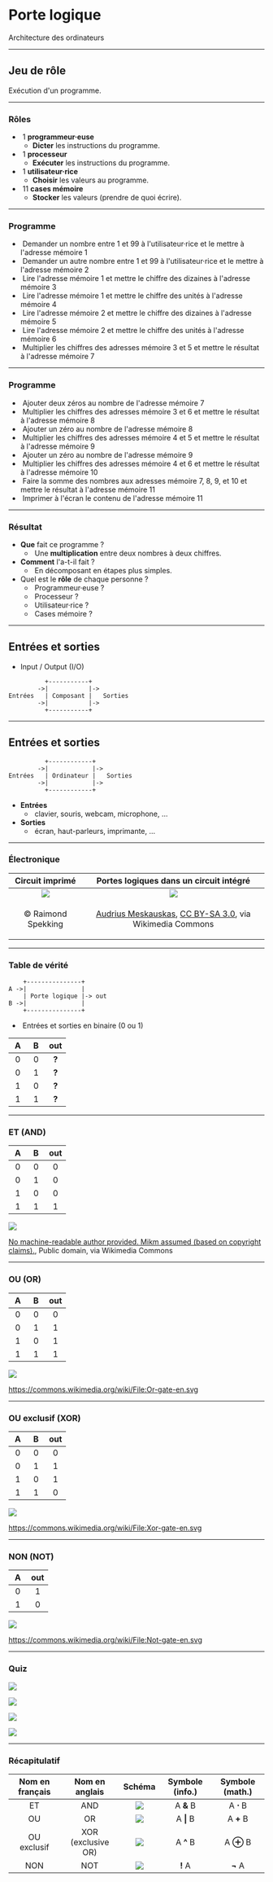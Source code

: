 # Porte logique

Architecture des ordinateurs

---

## Jeu de rôle

Exécution d'un programme.

---

### Rôles

- &shy;<!-- .element: class="fragment" --> 1 **programmeur·euse**
  - **Dicter** les instructions du programme.
- &shy;<!-- .element: class="fragment" --> 1 **processeur**
  - **Exécuter** les instructions du programme.
- &shy;<!-- .element: class="fragment" --> 1 **utilisateur·rice**
  - **Choisir** les valeurs au programme.
- &shy;<!-- .element: class="fragment" --> 11 **cases mémoire**
  - **Stocker** les valeurs (prendre de quoi écrire).

---

### Programme

- &shy;<!-- .element: class="fragment" --> Demander un nombre entre 1 et 99 à l'utilisateur·rice et le mettre à l'adresse mémoire 1​
- &shy;<!-- .element: class="fragment" --> Demander un autre nombre entre 1 et 99 à l'utilisateur·rice et le mettre à l'adresse mémoire 2​
- &shy;<!-- .element: class="fragment" --> Lire l'adresse mémoire 1 et mettre le chiffre des dizaines à l'adresse mémoire 3​
- &shy;<!-- .element: class="fragment" --> Lire l'adresse mémoire 1 et mettre le chiffre des unités à l'adresse mémoire 4​
- &shy;<!-- .element: class="fragment" --> Lire l'adresse mémoire 2 et mettre le chiffre des dizaines à l'adresse mémoire 5​
- &shy;<!-- .element: class="fragment" --> Lire l'adresse mémoire 2 et mettre le chiffre des unités à l'adresse mémoire 6​
- &shy;<!-- .element: class="fragment" --> Multiplier les chiffres des adresses mémoire 3 et 5 et mettre le résultat à l'adresse mémoire 7​

---

### Programme

- &shy;<!-- .element: class="fragment" --> Ajouter deux zéros au nombre de l'adresse mémoire 7​
- &shy;<!-- .element: class="fragment" --> Multiplier les chiffres des adresses mémoire 3 et 6 et mettre le résultat à l'adresse mémoire 8​
- &shy;<!-- .element: class="fragment" --> Ajouter un zéro au nombre de l'adresse mémoire 8​
- &shy;<!-- .element: class="fragment" --> Multiplier les chiffres des adresses mémoire 4 et 5 et mettre le résultat à l'adresse mémoire 9​
- &shy;<!-- .element: class="fragment" --> Ajouter un zéro au nombre de l'adresse mémoire 9​
- &shy;<!-- .element: class="fragment" --> Multiplier les chiffres des adresses mémoire 4 et 6 et mettre le résultat à l'adresse mémoire 10​
- &shy;<!-- .element: class="fragment" --> Faire la somme des nombres aux adresses mémoire 7, 8, 9, et 10 et mettre le résultat à l'adresse mémoire 11​
- &shy;<!-- .element: class="fragment" --> Imprimer à l'écran le contenu de l'adresse mémoire 11

---

### Résultat

- **Que** fait ce programme ?
  - &shy;<!-- .element: class="fragment" --> Une **multiplication** entre deux nombres à deux chiffres.
- **Comment** l'a-t-il fait ?
  - &shy;<!-- .element: class="fragment" --> En décomposant en étapes plus simples.
- Quel est le **rôle** de chaque personne ?
  - &shy;<!-- .element: class="fragment" --> Programmeur·euse ?
  - &shy;<!-- .element: class="fragment" --> Processeur ?
  - &shy;<!-- .element: class="fragment" --> Utilisateur·rice ?
  - &shy;<!-- .element: class="fragment" --> Cases mémoire ?

---

## Entrées et sorties

- Input / Output (I/O)

```kroki svgbob half
          +-----------+
        ->|           |->
Entrées   | Composant |   Sorties
        ->|           |->
          +-----------+
```

---

## Entrées et sorties

```kroki svgbob half
          +------------+
        ->|            |->
Entrées   | Ordinateur |   Sorties
        ->|            |->
          +------------+
```

- **Entrées**
  - &shy;<!-- .element: class="fragment" --> clavier, souris, webcam, microphone, &hellip;
- **Sorties**
  - &shy;<!-- .element: class="fragment" --> écran, haut-parleurs, imprimante, &hellip;

---

### Électronique

|                                            Circuit imprimé                                            |                                                                                                            Portes logiques dans un circuit intégré                                                                                                             |
| :---------------------------------------------------------------------------------------------------: | :------------------------------------------------------------------------------------------------------------------------------------------------------------------------------------------------------------------------------------------------------------: |
| ![](https://upload.wikimedia.org/wikipedia/commons/a/a4/SEG_DVD_430_-_Printed_circuit_board-4276.jpg) |                                                                     ![](https://upload.wikimedia.org/wikipedia/commons/c/c6/TexasInstruments_7400_chip%2C_view_and_element_placement.jpg)                                                                      |
|                             <p class="reference">© Raimond Spekking</p>                              | <p class="reference"><a href="https://commons.wikimedia.org/wiki/File:TexasInstruments_7400_chip,_view_and_element_placement.jpg">Audrius Meskauskas</a>, <a href="http://creativecommons.org/licenses/by-sa/3.0/">CC BY-SA 3.0</a>, via Wikimedia Commons</p> |

---

### Table de vérité

```kroki svgbob half
    +---------------+
A ->|               |
    | Porte logique |-> out
B ->|               |
    +---------------+
```

- &shy;<!-- .element: class="fragment" --> Entrées et sorties en binaire (0 ou 1)

| &nbsp;A&nbsp; | &nbsp;B&nbsp; |  out  |
| :-----------: | :-----------: | :---: |
|       0       |       0       | **?** |
|       0       |       1       | **?** |
|       1       |       0       | **?** |
|       1       |       1       | **?** |

<!-- .element: class="fragment" -->

---

### ET (AND)

| &nbsp;A&nbsp; | &nbsp;B&nbsp; | out |
| :-----------: | :-----------: | :-: |
|       0       |       0       |  0  |
|       0       |       1       |  0  |
|       1       |       0       |  0  |
|       1       |       1       |  1  |

![](https://upload.wikimedia.org/wikipedia/commons/8/8c/Logic-gate-and-us.svg) <!-- .element: class="half" -->

<p class="reference">
  <a href="https://commons.wikimedia.org/wiki/File:Logic-gate-and-us.svg">No machine-readable author provided. Mikm assumed (based on copyright claims).</a>, Public domain, via Wikimedia Commons
</p>

---

### OU (OR)

| &nbsp;A&nbsp; | &nbsp;B&nbsp; | out |
| :-----------: | :-----------: | :-: |
|       0       |       0       |  0  |
|       0       |       1       |  1  |
|       1       |       0       |  1  |
|       1       |       1       |  1  |

![](https://upload.wikimedia.org/wikipedia/commons/4/4c/Or-gate-en.svg) <!-- .element: class="half" -->

https://commons.wikimedia.org/wiki/File:Or-gate-en.svg <!-- .element: class="reference" -->

---

### OU exclusif (XOR)

| &nbsp;A&nbsp; | &nbsp;B&nbsp; | out |
| :-----------: | :-----------: | :-: |
|       0       |       0       |  0  |
|       0       |       1       |  1  |
|       1       |       0       |  1  |
|       1       |       1       |  0  |

![](https://upload.wikimedia.org/wikipedia/commons/6/6d/Xor-gate-en.svg) <!-- .element: class="half" -->

https://commons.wikimedia.org/wiki/File:Xor-gate-en.svg <!-- .element: class="reference" -->

---

### NON (NOT)

| &nbsp;A&nbsp; | out |
| :-----------: | :-: |
|       0       |  1  |
|       1       |  0  |

![](https://upload.wikimedia.org/wikipedia/commons/9/9f/Not-gate-en.svg) <!-- .element: class="half" -->

https://commons.wikimedia.org/wiki/File:Not-gate-en.svg <!-- .element: class="reference" -->

---

### Quiz

![](https://upload.wikimedia.org/wikipedia/commons/4/4c/Or-gate-en.svg) <!-- .element: class="fragment" -->

![](https://upload.wikimedia.org/wikipedia/commons/8/8c/Logic-gate-and-us.svg) <!-- .element: class="fragment" -->

![](https://upload.wikimedia.org/wikipedia/commons/9/9f/Not-gate-en.svg) <!-- .element: class="fragment" -->

![](https://upload.wikimedia.org/wikipedia/commons/6/6d/Xor-gate-en.svg) <!-- .element: class="fragment" -->

---

### Récapitulatif

| Nom en français |   Nom en anglais   |                                     Schéma                                     | Symbole (info.) |   Symbole (math.)    |
| :-------------: | :----------------: | :----------------------------------------------------------------------------: | :-------------: | :------------------: |
|       ET        |        AND         | ![](https://upload.wikimedia.org/wikipedia/commons/8/8c/Logic-gate-and-us.svg) |    A **&** B    |    A **&sdot;** B    |
|       OU        |         OR         |    ![](https://upload.wikimedia.org/wikipedia/commons/4/4c/Or-gate-en.svg)     |   A **\|** B    |      A **+** B       |
|   OU exclusif   | XOR (exclusive OR) |    ![](https://upload.wikimedia.org/wikipedia/commons/6/6d/Xor-gate-en.svg)    |    A **^** B    | A **&CirclePlus;** B |
|       NON       |        NOT         |    ![](https://upload.wikimedia.org/wikipedia/commons/9/9f/Not-gate-en.svg)    |     **!** A     |     **&not;** A      |
